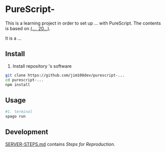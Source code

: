 # PureScript-

This is a learning project in order to set up ... with PureScript. The contents is based on [(..., 20...)](https://...).

It is a ...

## Install

1. Install repository 's  software

```sh
git clone https://github.com/jim108dev/purescript-...
cd purescript-...
npm install
```

## Usage

```sh
#1. terminal
spago run 
```

## Development

[SERVER-STEPS.md](./SERVER-STEPS.md) contains *Steps for Reproduction*.

